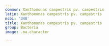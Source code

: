 ```yaml
---
common: Xanthomonas campestris pv. campestris
latin: Xanthomonas campestris pv. campestris
ncbi: '340'
title: Xanthomonas campestris pv. campestris
group: Bacteria
image: .na.character

---
```

